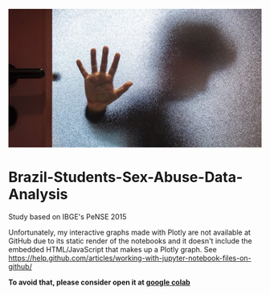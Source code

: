 ![img](https://github.com/b4urock/Brazil-Students-Sex-Abuse-Data-Analysis/raw/main/Assets/Abuso.jpeg)

# Brazil-Students-Sex-Abuse-Data-Analysis
Study based on IBGE's PeNSE 2015

Unfortunately, my interactive graphs made with Plotly are not available at GitHub due to its static render of the notebooks and it doesn't include the embedded HTML/JavaScript that makes up a Plotly graph. See https://help.github.com/articles/working-with-jupyter-notebook-files-on-github/

**To avoid that, please consider open it at [google colab](https://colab.research.google.com/drive/1_7g8kuF1rHYoboHz3552W0SUVAjJaJBX?usp=sharing)**

